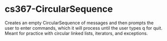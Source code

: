 cs367-CircularSequence
======================

Creates an empty CircularSequence of messages and then prompts the user to enter commands, which it will process until the user types q for quit.  Meant for practice with circular linked lists, iterators, and exceptions.
